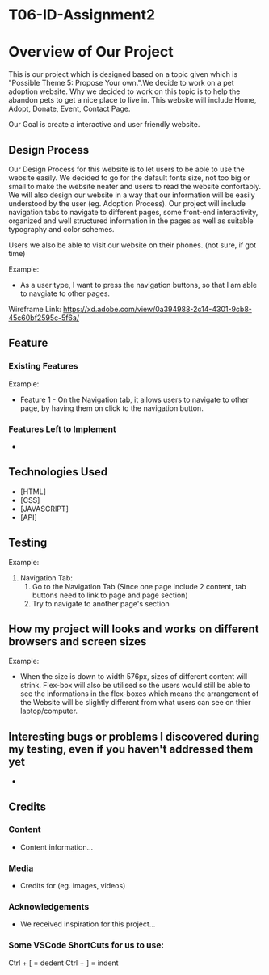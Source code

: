 # T06-ID-Assignment2

# Overview of Our Project
This is our project which is designed based on a topic given which is "Possible Theme 5: Propose Your own.".We decide to work on a pet adoption website. Why we decided to work on this topic is to help the abandon pets to get a nice place to live in. This website will include Home, Adopt, Donate, Event, Contact Page.

Our Goal is create a interactive and user friendly website.

## Design Process
Our Design Process for this website is to let users to be able to use the website easily. We decided to go for the default fonts size, not too big or small to make the website neater and users to read the website confortably. We will also design our website in a way that our information will be easily understood by the user (eg. Adoption Process). Our project will include navigation tabs to navigate to different pages, some front-end interactivity, organized and well structured information in the pages as well as suitable typography and color schemes. 

Users we also be able to visit our website on their phones. (not sure, if got time)

Example:
- As a user type, I want to press the navigation buttons, so that I am able to navgiate to other pages.

Wireframe Link: https://xd.adobe.com/view/0a394988-2c14-4301-9cb8-45c60bf2595c-5f6a/

## Feature

### Existing Features
Example:
- Feature 1 - On the Navigation tab, it allows users to navigate to other page, by having them on click to the navigation button.

### Features Left to Implement
-

## Technologies Used

- [HTML]
- [CSS]
- [JAVASCRIPT]
- [API]


## Testing

Example:
1. Navigation Tab:
    1. Go to the Navigation Tab
    (Since one page include 2 content, tab buttons need to link to page and page section)
    2. Try to navigate to another page's section

## How my project will looks and works on different browsers and screen sizes

Example:
- When the size is down to width 576px, sizes of different content will strink. Flex-box will also be utilised so the users would still be able to see the informations in the flex-boxes which means the arrangement of the Website will be slightly different from what users can see on thier laptop/computer. 

## Interesting bugs or problems I discovered during my testing, even if you haven't addressed them yet

- 

## Credits

### Content
- Content information...

### Media
- Credits for (eg. images, videos)

### Acknowledgements

- We received inspiration for this project...


### Some VSCode ShortCuts for us to use:
Ctrl + [ = dedent
Ctrl + ] = indent  